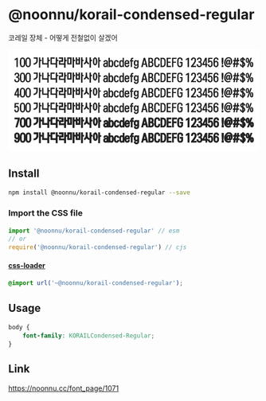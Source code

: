 # @noonnu/korail-condensed-regular

코레일 장체 - 어떻게 전철없이 살겠어

![example](./example.png)

## Install

```bash
npm install @noonnu/korail-condensed-regular --save
```

### Import the CSS file

```js
import '@noonnu/korail-condensed-regular' // esm
// or
require('@noonnu/korail-condensed-regular') // cjs
```

#### [css-loader](https://github.com/webpack-contrib/css-loader)

```css
@import url('~@noonnu/korail-condensed-regular');
```

## Usage

```css
body {
    font-family: KORAILCondensed-Regular;
}
```

## Link

https://noonnu.cc/font_page/1071
